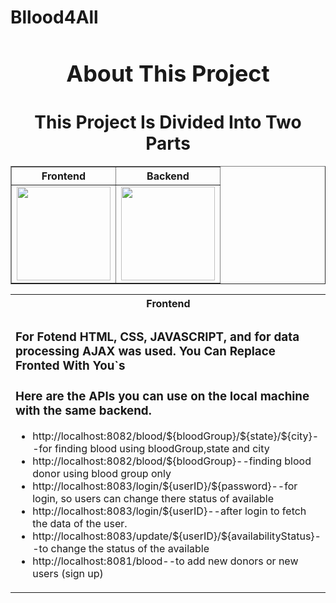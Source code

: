 # Bllood4All
<h1 align="center" style="font-size: 36px;">About This Project</h1>
<h1 align="center">This Project Is Divided Into Two Parts</h1>

<center>
    <table border="1" align="center" width="150%">
        <thead>
            <tr>
                <th>Frontend</th>
                <th>Backend</th>
            </tr>
        </thead>
        <tbody>
            <tr>
                <td><img src="https://cdn2.iconfinder.com/data/icons/seo-web-2-3/128/Vigor_Html5-Html-Website-code-semantic-web-language-1024.png" width="150"></td>
                <td><img src="https://www.vectorlogo.zone/logos/springio/springio-icon.svg" width="150"></td>
            </tr>
            <!-- Add more rows here if needed -->
        </tbody>
    </table>
</center>

<table align="center" width="70%">
  <tr>
    <th>Frontend</th>
    <th>Backend</th>
  </tr>
  <tr>
    <td>
    <h3>For Fotend HTML, CSS, JAVASCRIPT, and for data processing AJAX was used.
    You Can Replace Fronted With You`s<h3>
    <h3>Here are the APIs you can use on the local machine with the same backend.</h3>
    <ul>
<li>http://localhost:8082/blood/${bloodGroup}/${state}/${city}--for finding blood using bloodGroup,state and city</li>
<li>http://localhost:8082/blood/${bloodGroup}--finding blood donor using blood group only</li>
<li>http://localhost:8083/login/${userID}/${password}--for login, so users can change there status of available</li>
<li>http://localhost:8083/login/${userID}--after login to fetch the data of the user.</li>
<li>http://localhost:8083/update/${userID}/${availabilityStatus}--to change the status of the available</li>
<li>http://localhost:8081/blood--to add new donors or new users (sign up)</li>

</ul>
    </td>

   <td>
    <h3>Backend Dived into MICROSERVICES<h3>
    <h3>bloodDataInput--This Sevice is for adding new user , or donor , it have only one mapping for one api</h3>
    <ul>
<li>http://localhost:8081/blood--and to check what parameters it takes, visit bloodDonor.java file ,path of the file is src/main/java/bloodDataInput</li>
</ul>
<td>
    <h3>BloodDonorList--This service is for listing all donors, based on the call</h3>
    <h3>It has two mapping for two API</h3>
    <ul>
<li>http://localhost:8082/blood/${bloodGroup}--it will provide the donor list by the blood group</li>
</ul>
    </td>
  </tr>
</table>

